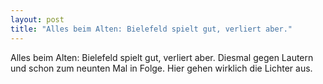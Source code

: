 ```yaml
---
layout: post
title: "Alles beim Alten: Bielefeld spielt gut, verliert aber."
---
```


Alles beim Alten: Bielefeld spielt gut, verliert aber. Diesmal gegen Lautern und schon zum neunten Mal in Folge. Hier gehen wirklich die Lichter aus.
